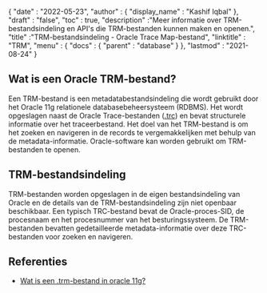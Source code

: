 {
  "date" : "2022-05-23",
  "author" : {
    "display_name" : "Kashif Iqbal"
},
  "draft" : "false",
  "toc" : true,
  "description" :"Meer informatie over TRM-bestandsindeling en API's die TRM-bestanden kunnen maken en openen.",
  "title" :"TRM-bestandsindeling - Oracle Trace Map-bestand",
  "linktitle" : "TRM",
  "menu" : {
    "docs" : {
      "parent" : "database"
}
},
  "lastmod" : "2021-08-24"
}

## Wat is een Oracle TRM-bestand?

Een TRM-bestand is een metadatabestandsindeling die wordt gebruikt door het Oracle 11g relationele databasebeheersysteem (RDBMS). Het wordt opgeslagen naast de Oracle Trace-bestanden ([.trc](/nl/database/trc/)) en bevat structurele informatie over het traceerbestand. Het doel van het TRM-bestand is om het zoeken en navigeren in de records te vergemakkelijken met behulp van de metadata-informatie. Oracle-software kan worden gebruikt om TRM-bestanden te openen.

## TRM-bestandsindeling

TRM-bestanden worden opgeslagen in de eigen bestandsindeling van Oracle en de details van de TRM-bestandsindeling zijn niet openbaar beschikbaar. Een typisch TRC-bestand bevat de Oracle-proces-SID, de procesnaam en het procesnummer van het besturingssysteem. De TRM-bestanden bevatten gedetailleerde metadata-informatie over deze TRC-bestanden voor zoeken en navigeren.

## Referenties ##

* [Wat is een .trm-bestand in oracle 11g?](https://forums.oracle.com/ords/apexds/post/what-is-trm-file-in-oracle-11g-0659)

